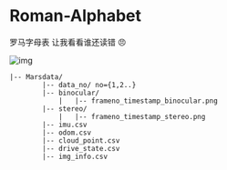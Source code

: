 # Roman-Alphabet
罗马字母表 让我看看谁还读错 :angry:

![img](罗马字母表.jpg)


    |-- Marsdata/
		    |-- data_no/ no={1,2..}
            |-- binocular/
                |   |-- frameno_timestamp_binocular.png
            |-- stereo/
                |   |-- frameno_timestamp_stereo.png
            |-- imu.csv
            |-- odom.csv
            |-- cloud_point.csv
            |-- drive_state.csv
            |-- img_info.csv
